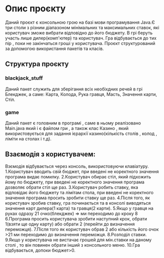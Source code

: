 # Опис проєкту
Даний проєкт є консольною грою на базі мови програмування Java.Є три столи з різним діапазоном мінімальних та максимальних ставок, які користувач зможе вибрати відповідно до його бюджету.
В грі беруть участь лише дилер(комп'ютер) та користувач. Гра відбувається до тих пір , поки не закінчаться гроші у користувача. Проєкт структурований за допомогою використання пакетів та класів.

## Структура проєкту

### blackjack_stuff
Даний пакет служить для зберігання всіх необіхдних речей в грі Блекджек, а саме: Карта, Колода, Рука гравця, Масть, Значення карти, Стіл.

### game
Даний пакет є головним в програмі , саме в ньому реалізовано Main.java який і є файлом гри , а також клас Казино , який використовується для задання ієрархії казино(кількість столів , колод , ліміти на столах і т.д).

## Взаємодія з користувачем:
Взємодія відбувається через консоль, використовуючи клавіатуру.
1.Користувач вводить свій бюджет, при введені не коректного значення програма видає помилку.
2.Користувач обирає стіл, який підхожить йому по бюджету, при введені не коректного значення програма дозволяє обрати стіл ще раз.
3.Користувач робить ставку, яка відповідає його бюджету та лімітам стола, при введені не коректного значення програма просить зробити ставку ще раз.
4.Після того, як користувач зробив ставку, гра починається та в консолі виводяться значення карт дилера(1 карта) та гравця(2 карти).
5.Якщо у гравця на руках одразу 21 очко(блекджек) => ми переходимо до кроку 8
6.Програма просить користувача зробити наступний крок, обрати 1(взяти ще одну карту) або обрати 2 (перейти до визначення переможця).
7.Після того як користувач обрав 2 або кількість його очок >21 ми переходимо до визначення переможця.
8.Розподіл ставки.
9.Якщо у користувача не вистачає грошей для мін.ставки на даному столі , то він повинен обрати інший з консольного меню.
10.Гра відбувається, допоки бюджет>0.
